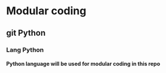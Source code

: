 # Modular coding 

## git Python

### Lang Python

#### Python language will be used for modular coding in this repo